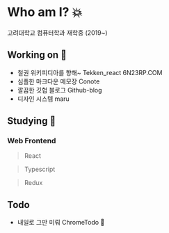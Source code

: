 # Who am I? :boom:

고려대학교 컴퓨터학과 재학중 (2019~)

## Working on :milky_way:

* 철권 위키피디아를 향해~ Tekken_react   6N23RP.COM
* 심플한 마크다운 메모장 Conote
* 깔끔한 깃헙 블로그 Github-blog
* 디자인 시스템 maru

## Studying :hibiscus:

### Web Frontend

>React 

>Typescript 

>Redux



## Todo

* 내일로 그만 미뤄 ChromeTodo :full_moon_with_face:
